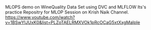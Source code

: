 MLOPS demo on WineQuality Data Set using DVC and MLFLOW
Its's practice Repositry for MLOP Session on Krish Naik Channel.
https://www.youtube.com/watch?v=1BSwYlJUxK0&list=PLZoTAELRMXVOk1pRcOCaG5xtXxgMalpIe
